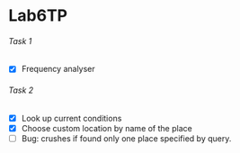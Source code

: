 # Lab6TP
###### Task 1

- [x] Frequency analyser

###### Task 2
- [x] Look up current conditions
- [x] Choose custom location by name of the place
- [ ] Bug: crushes if found only one place specified by query.

